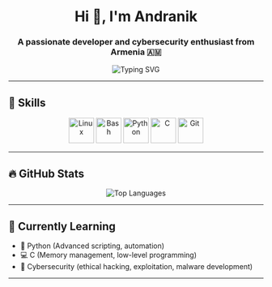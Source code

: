 <h1 align="center">Hi 👋, I'm Andranik</h1>
<h3 align="center">A passionate developer and cybersecurity enthusiast from Armenia 🇦🇲</h3>

<p align="center">
  <img src="https://readme-typing-svg.herokuapp.com?font=Fira+Code&weight=600&size=24&pause=1000&color=00FFAD&center=true&vCenter=true&width=435&lines=Linux+Wizard+%F0%9F%90%9C;Python+Addict+%F0%9F%90%8D;C+Craftsman+%F0%9F%94%A5;Cybersecurity+Explorer+%F0%9F%94%93;Loves+Bash+Scripts+%F0%9F%90%B3" alt="Typing SVG" />
</p>

---

## 🧰 Skills

<p align="center">
  <img src="https://cdn.jsdelivr.net/gh/devicons/devicon/icons/linux/linux-original.svg" width="50" alt="Linux" />
  <img src="https://cdn.jsdelivr.net/gh/devicons/devicon/icons/bash/bash-original.svg" width="50" alt="Bash" />
  <img src="https://cdn.jsdelivr.net/gh/devicons/devicon/icons/python/python-original.svg" width="50" alt="Python" />
  <img src="https://cdn.jsdelivr.net/gh/devicons/devicon/icons/c/c-original.svg" width="50" alt="C" />
  <img src="https://cdn.jsdelivr.net/gh/devicons/devicon/icons/git/git-original.svg" width="50" alt="Git" />
</p>

---

## 🔥 GitHub Stats

<p align="center">
  <img src="https://github-readme-stats.vercel.app/api/top-langs/?username=AndranikAdyan&hide=Roff,Perl,TeX,GLSL,CMake,HTML,Batchfile,M4,Zig,Lua,Objective-C&layout=compact&theme=tokyonight&hide_border=true" alt="Top Languages" />
</p>

---

## 🧠 Currently Learning
- 🐍 Python (Advanced scripting, automation)
- 💻 C (Memory management, low-level programming)
- 🔐 Cybersecurity (ethical hacking, exploitation, malware development)

---

<!--
## 📫 Let's Connect

<p align="center">
  <a href="https://t.me/andraniikk" target="_blank"><img src="https://img.shields.io/badge/Telegram-2CA5E0?style=for-the-badge&logo=telegram&logoColor=white"/></a>
  <a href="mailto:andranikadyan@gmail.com"><img src="https://img.shields.io/badge/Email-D14836?style=for-the-badge&logo=gmail&logoColor=white"/></a>
  <a href="https://linkedin.com/in/YOUR_LINKEDIN" target="_blank"><img src="https://img.shields.io/badge/LinkedIn-blue?style=for-the-badge&logo=linkedin&logoColor=white"/></a>
</p>
-->
